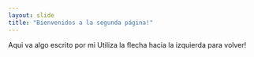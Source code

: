 ```yaml
---
layout: slide
title: "Bienvenidos a la segunda página!"
---
```

Aqui va algo escrito por mi
Utiliza la flecha hacia la izquierda para volver!
